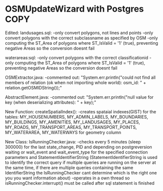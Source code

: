 # OSMUpdateWizard with Postgres COPY












Edited: 
  landusages.sql:
    -only convert polygons, not lines and points
    -only convert polygons with the correct subclassname as specified by OSM
    -only computing the ST_Area of polygons where ST_IsValid = '1' (true), preventing negative Areas so the conversion doesnt fail
    
  waterareas:sql:
    -only convert polygons with the correct classificationid
    -only computing the ST_Area of polygons where ST_IsValid = '1' (true), preventing negative Areas so the conversion doesnt fail
    
  OSMExtractor.java:
    -commented out: "System.err.println("could not find all members of relation (ok when not importing whole world): osm_id: " +   
                   relation.getOSMIDString());" 
                   
  AbstractElement.java: 
    -commented out: "System.err.println("null value for key (when deserializing attributes): " + key);"
    
  New Function:
    createSpatialIndex():
      -creates spataial indexes(GIST) for the tables: 
        MY_HOUSENUMBERS, MY_ADMIN_LABELS, MY_BOUNDARIES, MY_BUILDINGS, MY_AMENITIES, MY_LANDUSAGES, MY_PLACES, MY_ROADS, 
        MY_TRANSPORT_AREAS, MY_TRANSPORT_POINTS, MY_WATERAREA, MY_WATERWAYS for geometry column
  
  New Class: 
    IsRunningChecker.java:
      -checks every 5 minutes (sleep 300000) for the last state_change, PID and depending on postgreversion waiting or
       wait_event and wait_event_type for the specified connection parameters and StatementIdentifierString
       (StatementIdentifierString is used to identify the correct query if multiple queries are running on the server at the same time,
       if there are multiple queries containing the same IdentifierString the IsRunningChecker cant determine which is the right one you        you want information about)
      -operates in a own thread so isRunningChecker.interrupt() must be called after sql statement is finished 
      
      
      
    
  
  
  
  
    
        

